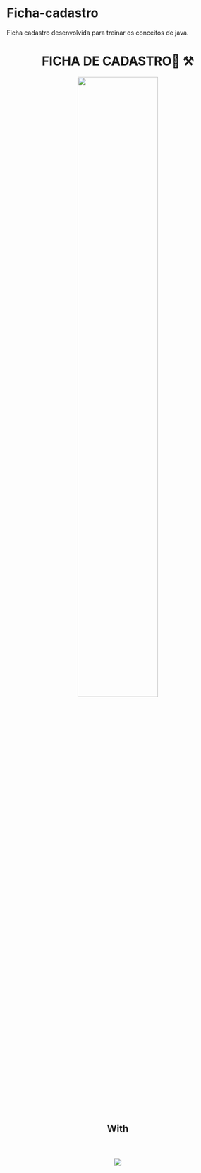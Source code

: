 # Ficha-cadastro
Ficha cadastro desenvolvida  para treinar os conceitos de java.

<h1  align="center">FICHA DE CADASTRO📑 ⚒</H1>

  <div align="center">
<img src="https://media.giphy.com/media/eAhFeqhdwhoduvAbon/giphy.gif" style="width: 60%;">
 

</div>


<h2  align="center"> With <h2>
<br>
<table align="center" style=" width: 60%" >
  
     
<div align="center">
  <img  src="https://img.shields.io/badge/Java-5B4638?style=for-the-badge&logo=java&logoColor=white">
 
</div>

<br>
